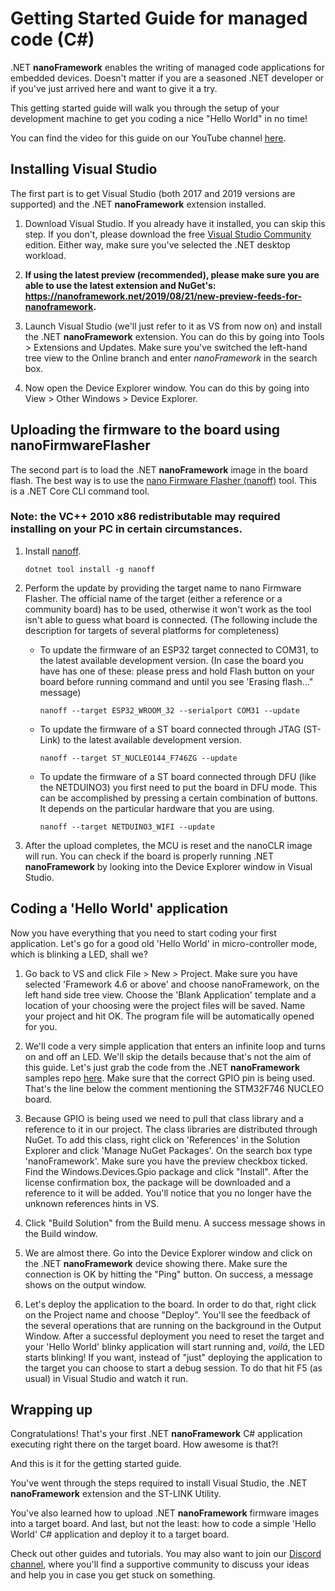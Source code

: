 # Getting Started Guide for managed code (C#)

.NET **nanoFramework** enables the writing of managed code applications for embedded devices. Doesn't matter if you are a seasoned .NET developer or if you've just arrived here and want to give it a try.

This getting started guide will walk you through the setup of your development machine to get you coding a nice "Hello World" in no time!

You can find the video for this guide on our YouTube channel [here](https://youtu.be/iZdN2GmefXI).

## Installing Visual Studio

The first part is to get Visual Studio (both 2017 and 2019 versions are supported) and the .NET **nanoFramework** extension installed.

1. Download Visual Studio. If you already have it installed, you can skip this step. If you don't, please download the free [Visual Studio Community](https://www.visualstudio.com/downloads) edition. Either way, make sure you've selected the .NET desktop workload.

1. **If using the latest preview (recommended), please make sure you are able to use the latest extension and NuGet's: https://nanoframework.net/2019/08/21/new-preview-feeds-for-nanoframework.**

1. Launch Visual Studio (we'll just refer to it as VS from now on) and install the .NET **nanoFramework** extension. You can do this by going into Tools > Extensions and Updates. Make sure you've switched the left-hand tree view to the Online branch and enter _nanoFramework_ in the search box.

1. Now open the Device Explorer window. You can do this by going into View > Other Windows > Device Explorer.

## Uploading the firmware to the board using nanoFirmwareFlasher

The second part is to load the .NET **nanoFramework** image in the board flash. The best way is to use the [nano Firmware Flasher (nanoff)](https://github.com/nanoframework/nanoFirmwareFlasher) tool. This is a .NET Core CLI command tool.

### Note: the VC++ 2010 x86 redistributable may required installing on your PC in certain circumstances.

1. Install [nanoff](https://github.com/nanoframework/nanoFirmwareFlasher).

    ```console
    dotnet tool install -g nanoff
    ```

1. Perform the update by providing the target name to nano Firmware Flasher. The official name of the target (either a reference or a community board) has to be used, otherwise it won't work as the tool isn't able to guess what board is connected.
(The following include the description for targets of several platforms for completeness)

    - To update the firmware of an ESP32 target connected to COM31, to the latest available development version. (In case the board you have has one of these: please press and hold Flash button on your board before running command and until you see 'Erasing flash..." message) 

        ```console
        nanoff --target ESP32_WROOM_32 --serialport COM31 --update
        ```

    - To update the firmware of a ST board connected through JTAG (ST-Link) to the latest available development version.

        ```console
        nanoff --target ST_NUCLEO144_F746ZG --update
        ```

    - To update the firmware of a ST board connected through DFU (like the NETDUINO3) you first need to put the board in DFU mode. This can be accomplished by pressing a certain combination of buttons. It depends on the particular hardware that you are using.

        ```console
        nanoff --target NETDUINO3_WIFI --update
        ```

1. After the upload completes, the MCU is reset and the nanoCLR image will run. You can check if the board is properly running .NET **nanoFramework** by looking into the Device Explorer window in Visual Studio.

## Coding a 'Hello World' application

Now you have everything that you need to start coding your first application. Let's go for a good old 'Hello World' in micro-controller mode, which is blinking a LED, shall we?

1. Go back to VS and click File > New > Project. Make sure you have selected 'Framework 4.6 or above' and choose nanoFramework, on the left hand side tree view. Choose the 'Blank Application' template and a location of your choosing were the project files will be saved. Name your project and hit OK. The program file will be automatically opened for you.

1. We'll code a very simple application that enters an infinite loop and turns on and off an LED. We'll skip the details because that's not the aim of this guide. Let's just grab the code from the .NET **nanoFramework** samples repo [here](https://github.com/nanoframework/Samples/tree/master/samples/Blinky). Make sure that the correct GPIO pin is being used. That's the line below the comment mentioning the STM32F746 NUCLEO board.

1. Because GPIO is being used we need to pull that class library and a reference to it in our project. The class libraries are distributed through NuGet. To add this class, right click on 'References' in the Solution Explorer and click 'Manage NuGet Packages'. On the search box type 'nanoFramework'. Make sure you have the preview checkbox ticked. Find the Windows.Devices.Gpio package and click "Install". After the license confirmation box, the package will be downloaded and a reference to it will be added. You'll notice that you no longer have the unknown references hints in VS.

1. Click "Build Solution" from the Build menu. A success message shows in the Build window.

1. We are almost there. Go into the Device Explorer window and click on the .NET **nanoFramework** device showing there. Make sure the connection is OK by hitting the "Ping" button. On success, a message shows on the output window.

1. Let's deploy the application to the board. In order to do that, right click on the Project name and choose "Deploy". You'll see the feedback of the several operations that are running on the background in the Output Window. After a successful deployment you need to reset the target and your 'Hello World' blinky application will start running and, _voilá_, the LED starts blinking! If you want, instead of "just" deploying the application to the target you can choose to start a debug session. To do that hit F5 (as usual) in Visual Studio and watch it run.

## Wrapping up

Congratulations! That's your first .NET **nanoFramework** C# application executing right there on the target board. How awesome is that?!

And this is it for the getting started guide.

You've went through the steps required to install Visual Studio, the .NET **nanoFramework** extension and the ST-LINK Utility.

You've also learned how to upload .NET **nanoFramework** firmware images into a target board.
And last, but not the least: how to code a simple 'Hello World' C# application and deploy it to a target board.

Check out other guides and tutorials. You may also want to join our [Discord channel](https://discordapp.com/invite/gCyBu8T), where you'll find a supportive community to discuss your ideas and help you in case you get stuck on something.
